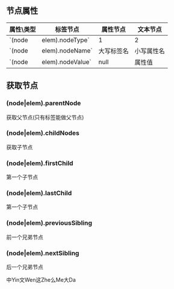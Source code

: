 ## 节点属性

| 属性\类型               | 标签节点   | 属性节点   | 文本节点 |
| ----------------------- | ---------- | ---------- | -------- |
| `(node|elem).nodeType`  | 1          | 2          | 3        |
| `(node|elem).nodeName`  | 大写标签名 | 小写属性名 | #text    |
| `(node|elem).nodeValue` | null       | 属性值     | 文本内容 |

## 获取节点

### (node|elem).parentNode 

获取父节点(只有标签能做父节点)

### (node|elem).childNodes 

获取子节点

### (node|elem).firstChild

第一个子节点

### (node|elem).lastChild 

第一个子节点

### (node|elem).previousSibling 

前一个兄弟节点

### (node|elem).nextSibling 

后一个兄弟节点



中Yin文Wen这Zhe么Me大Da

